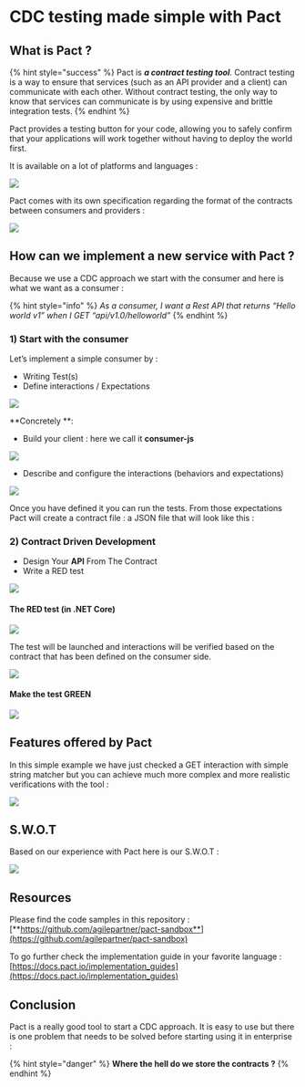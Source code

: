 # CDC testing made simple with Pact

## What is Pact ?

{% hint style="success" %}
Pact is _**a contract testing tool**_. Contract testing is a way to ensure that services (such as an API provider and a client) can communicate with each other. Without contract testing, the only way to know that services can communicate is by using expensive and brittle integration tests.
{% endhint %}

Pact provides a testing button for your code, allowing you to safely confirm that your applications will work together without having to deploy the world first.

It is available on a lot of platforms and languages :

![](<../../../.gitbook/assets/image (193).png>)

Pact comes with its own specification regarding the format of the contracts between consumers and providers :

![](<../../../.gitbook/assets/image (194).png>)

## How can we implement a new service with Pact ? <a href="f329" id="f329"></a>

Because we use a CDC approach we start with the consumer and here is what we want as a consumer :

{% hint style="info" %}
_As a consumer, I want a Rest API that returns “Hello world v1” when I GET “api/v1.0/helloworld”_
{% endhint %}

### 1) Start with the consumer <a href="15af" id="15af"></a>

Let’s implement a simple consumer by :

* Writing Test(s)
* Define interactions / Expectations

![](<../../../.gitbook/assets/image (195).png>)

**Concretely **:

* Build your client : here we call it **consumer-js**

![](<../../../.gitbook/assets/image (196).png>)

* Describe and configure the interactions (behaviors and expectations)

![](<../../../.gitbook/assets/image (197).png>)

Once you have defined it you can run the tests. From those expectations Pact will create a contract file : a JSON file that will look like this :

### 2) Contract Driven Development <a href="0d10" id="0d10"></a>

* Design Your **API** From The Contract
* Write a RED test

![](<../../../.gitbook/assets/image (199).png>)

#### **The RED test (in .NET Core)**

![](<../../../.gitbook/assets/image (200).png>)

The test will be launched and interactions will be verified based on the contract that has been defined on the consumer side.

![](<../../../.gitbook/assets/image (201).png>)

#### **Make the test GREEN**

![](<../../../.gitbook/assets/image (202).png>)

## Features offered by Pact <a href="f090" id="f090"></a>

In this simple example we have just checked a GET interaction with simple string matcher but you can achieve much more complex and more realistic verifications with the tool :

![](<../../../.gitbook/assets/image (203).png>)

## S.W.O.T <a href="eaa4" id="eaa4"></a>

Based on our experience with Pact here is our S.W.O.T :

![](<../../../.gitbook/assets/image (204).png>)

## Resources <a href="abaa" id="abaa"></a>

Please find the code samples in this repository : [**https://github.com/agilepartner/pact-sandbox**](https://github.com/agilepartner/pact-sandbox)

To go further check the implementation guide in your favorite language : [https://docs.pact.io/implementation_guides](https://docs.pact.io/implementation_guides)

## Conclusion <a href="2692" id="2692"></a>

Pact is a really good tool to start a CDC approach. It is easy to use but there is one problem that needs to be solved before starting using it in enterprise :

{% hint style="danger" %}
**Where the hell do we store the contracts ?**
{% endhint %}
